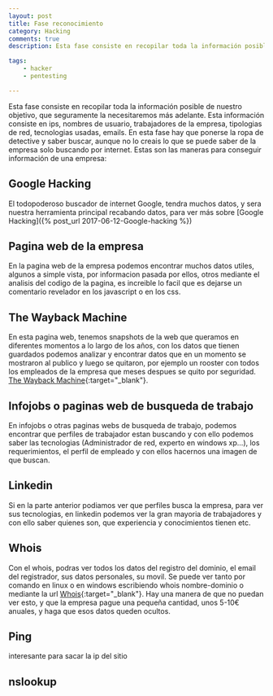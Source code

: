 ```yaml
---
layout: post
title: Fase reconocimiento
category: Hacking
comments: true
description: Esta fase consiste en recopilar toda la información posible de nuestro objetivo, que seguramente la necesitaremos más adelante. Esta información consiste en conseguir las ips, nombres de usuario, trabajadores de la empresa, tipologias de red, tecnologias usadas, emails.

tags:   
    - hacker
    - pentesting

---
```


Esta fase consiste en recopilar toda la información posible de nuestro objetivo, que seguramente la necesitaremos más adelante. Esta información consiste en ips, nombres de usuario, trabajadores de la empresa, tipologias de red, tecnologias usadas, emails.
En esta fase hay que ponerse la ropa de detective y saber buscar, aunque no lo creais lo que se puede saber de la empresa solo buscando por internet.
Estas son las maneras para conseguir información de una empresa:

## Google Hacking

El todopoderoso buscador de internet Google, tendra muchos datos, y sera nuestra herramienta principal recabando datos, para ver más sobre [Google Hacking]({% post_url 2017-06-12-Google-hacking %}) 

## Pagina web de la empresa

En la pagina web de la empresa podemos encontrar muchos datos utiles, algunos a simple vista, por informacion pasada por ellos, otros mediante el analisis del codigo de la pagina, es increible lo facil que es dejarse un comentario revelador en los javascript o en los css.

## The Wayback Machine

En esta pagina web, tenemos snapshots de la web que queramos en diferentes momentos a lo largo de los años, con los datos que tienen guardados podemos analizar y encontrar datos que en un momento se mostraron al publico y luego se quitaron, por ejemplo un rooster con todos los empleados de la empresa que meses despues se quito por seguridad. [The Wayback Machine](https://archive.org/web/){:target="_blank"}. 

## Infojobs o paginas web de busqueda de trabajo

En infojobs o otras paginas webs de busqueda de trabajo, podemos encontrar que perfiles de trabajador estan buscando y con ello podemos saber las tecnologias (Administrador de red, experto en windows xp...), los requerimientos, el perfil de empleado y con ellos hacernos una imagen de que buscan.

## Linkedin

Si en la parte anterior podiamos ver que perfiles busca la empresa, para ver sus tecnologias, en linkedin podemos ver la gran mayoria de trabajadores y con ello saber quienes son, que experiencia y conocimientos tienen etc.

## Whois

Con el whois, podras ver todos los datos del registro del dominio, el email del registrador, sus datos personales, su movil. Se puede ver tanto por comando en linux o en windows escribiendo whois nombre-dominio o mediante la url [Whois](https://www.whois.com/whois/){:target="_blank"}. 
Hay una manera de que no puedan ver esto, y que la empresa pague una pequeña cantidad, unos 5-10€ anuales, y haga que esos datos queden ocultos.

## Ping

interesante para sacar la ip del sitio

## nslookup


